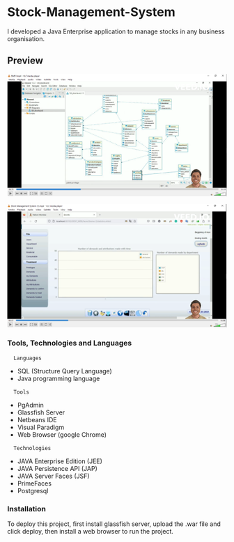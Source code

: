 # Stock-Management-System


I developed a Java Enterprise application to manage stocks in any business organisation.


## Preview


 ![](Covers/stockCover1.png)


 ![](Covers/stockCover2.png)



### Tools, Technologies and Languages

```http
  Languages
```
- SQL (Structure Query Language)
- Java programming language


```http
  Tools
```

- PgAdmin
- Glassfish Server
- Netbeans IDE
- Visual Paradigm
- Web Browser (google Chrome)


```http
  Technologies
```
- JAVA Enterprise Edition (JEE)
- JAVA Persistence API (JAP)
- JAVA Server Faces (JSF)
- PrimeFaces
- Postgresql

### Installation

To deploy this project, first install glassfish server, upload the .war file and click deploy, then install 
a web browser to run the project.

